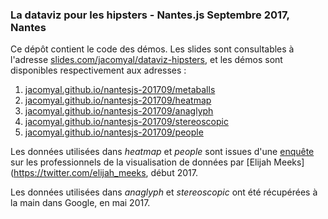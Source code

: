### La dataviz pour les hipsters - Nantes.js Septembre 2017, Nantes

Ce dépôt contient le code des démos. Les slides sont consultables à l'adresse [slides.com/jacomyal/dataviz-hipsters](https://slides.com/jacomyal/dataviz-hipsters), et les démos sont disponibles respectivement aux adresses :

  1. [jacomyal.github.io/nantesjs-201709/metaballs](http://jacomyal.github.io/nantesjs-201709/metaballs)
  2. [jacomyal.github.io/nantesjs-201709/heatmap](http://jacomyal.github.io/nantesjs-201709/heatmap)
  3. [jacomyal.github.io/nantesjs-201709/anaglyph](http://jacomyal.github.io/nantesjs-201709/anaglyph)
  3. [jacomyal.github.io/nantesjs-201709/stereoscopic](http://jacomyal.github.io/nantesjs-201709/stereoscopic)
  4. [jacomyal.github.io/nantesjs-201709/people](http://jacomyal.github.io/nantesjs-201709/people)

Les données utilisées dans *heatmap* et *people* sont issues d'une [enquête](https://medium.com/@Elijah_Meeks/2017-data-visualization-survey-results-40688830b9f2) sur les professionnels de la visualisation de données par [Elijah Meeks](https://twitter.com/elijah_meeks, début 2017.

Les données utilisées dans *anaglyph* et *stereoscopic* ont été récupérées à la main dans Google, en mai 2017.
